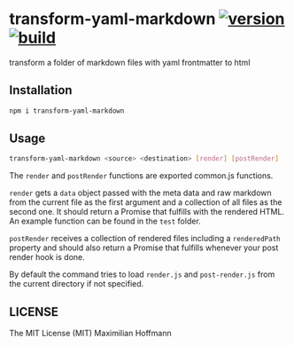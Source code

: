 transform-yaml-markdown [![version][1]][2] [![build][3]][4]
=======================

transform a folder of markdown files with yaml frontmatter to html

Installation
------------

```bash
npm i transform-yaml-markdown
```

Usage
-----

```bash
transform-yaml-markdown <source> <destination> [render] [postRender]
```

The `render` and `postRender` functions are exported common.js functions.

`render` gets a `data` object passed with the meta data and raw markdown from the current file as the first argument and a collection of all files as the second one. It should return a Promise that fulfills with the rendered HTML. An example function can be found in the `test` folder.

`postRender` receives a collection of rendered files including a `renderedPath` property and should also return a Promise that fulfills whenever your post render hook is done.

By default the command tries to load `render.js` and `post-render.js` from the current directory if not specified.

LICENSE
-------

The MIT License (MIT) Maximilian Hoffmann

[1]: http://img.shields.io/npm/v/transform-yaml-markdown.svg?style=flat
[2]: https://www.npmjs.org/package/transform-yaml-markdown
[3]: http://img.shields.io/travis/maxhoffmann/transform-yaml-markdown.svg?style=flat
[4]: https://travis-ci.org/maxhoffmann/transform-yaml-markdown
